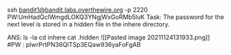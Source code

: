 ssh bandit1@bandit.labs.overthewire.org -p 2220 PW:UmHadQclWmgdLOKQ3YNgjWxGoRMb5luK
Task: The password for the next level is stored in a hidden file in the inhere directory.

ANS:
ls -la
cd inhere
cat .hidden
![[Pasted image 20211124131933.png]]
#PW : pIwrPrtPN36QITSp3EQaw936yaFoFgAB